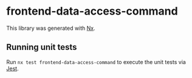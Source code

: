 # frontend-data-access-command

This library was generated with [Nx](https://nx.dev).

## Running unit tests

Run `nx test frontend-data-access-command` to execute the unit tests via [Jest](https://jestjs.io).

